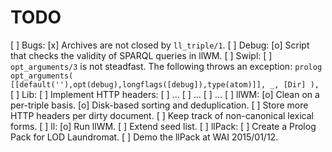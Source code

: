 TODO
====

  [ ] Bugs:
    [x] Archives are not closed by `ll_triple/1`.
  [ ] Debug:
    [o] Script that checks the validity of SPARQL queries in llWM.
  [ ] Swipl:
    [ ] `opt_arguments/3` is not steadfast.
        The following throws an exception:
        ```prolog
        opt_arguments(
          [[default(''),opt(debug),longflags([debug]),type(atom)]],
          _,
          [Dir]
        ),
       ```
  [ ] Lib:
    [ ] Implement HTTP headers:
      [ ] ...
      [ ] ...
      [ ] ...
  [ ] llWM:
    [o] Clean on a per-triple basis.
    [o] Disk-based sorting and deduplication.
    [ ] Store more HTTP headers per dirty document.
    [ ] Keep track of non-canonical lexical forms.
  [ ] ll:
    [o] Run llWM.
    [ ] Extend seed list.
  [ ] llPack:
    [ ] Create a Prolog Pack for LOD Laundromat.
    [ ] Demo the llPack at WAI 2015/01/12.

